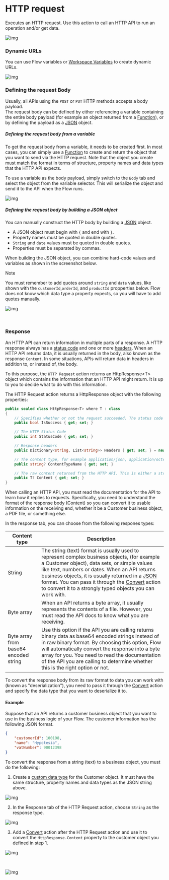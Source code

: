 # HTTP request

Executes an HTTP request. Use this action to call an HTTP API to run an operation and/or get data. 

![img](/images/flow/http-request.png)

### Dynamic URLs

You can use Flow variables or [Workspace Variables](../../workspaces/workspace-variables.md) to create dynamic URLs. 

![img](/images/flow/http-request-dynamic-url.png)

### Defining the request Body
Usually, all APIs using the `POST` or `PUT` HTTP methods accepts a body payload.   
The request body can be defined by either referencing a variable containing the entire body payload (for example an object returned from a [Function](../built-in/function.md)), or by defining the payload as a [JSON](https://en.wikipedia.org/wiki/JSON) object.

##### Defining the request body from a variable

To get the request body from a variable, it needs to be created first. In most cases, you can simply use a [Function](../built-in/function.md) to create and return the object that you want to send via the HTTP request. Note that the object you create must match the format in terms of structure, property names and data types that the HTTP API expects.  

To use a variable as the body payload, simply switch to the `Body` tab and select the object from the variable selector. This will serialize the object and send it to the API when the Flow runs.  

![img](/images/flow/http-request-body-variable.png)

##### Defining the request body by building a JSON object

You can manually construct the HTTP body by building a [JSON](https://en.wikipedia.org/wiki/JSON) object. 
- A JSON object must begin with `{` and end with `}`.  
- Property names must be quoted in double quotes.
- `String` and `date` values must be quoted in double quotes.
- Properties must be separated by commas.

When building the JSON object, you can combine hard-code values and variables as shown in the screenshot below.

> [!NOTE]
> You must remember to add quotes around `string` and `date` values, like shown with the `customerId`,`orderId`, and `productId` propperties below. Flow does not know which data type a property expects, so you will have to add quotes manually.

![img](/images/flow/http-request-body-json.png)

<br/>

### Response

An HTTP API can return information in multiple parts of a response. A HTTP response always has a [status code](https://developer.mozilla.org/en-US/docs/Web/HTTP/Status) and one or more [headers](https://developer.mozilla.org/en-US/docs/Web/HTTP/Headers). When an HTTP API returns data, it is usually returned in the body, also known as the response `Content`. In some situations, APIs will return data in headers in addition to, or instead of, the body.  

To this purpose, the `HTTP Request` action returns an HttpResponse&lt;T&gt; object which contains the information that an HTTP API might return. It is up to you to decide what to do with this information.

The HTTP Request action returns a HttpResponse object with the following properties:

```csharp
public sealed class HttpResponse<T> where T : class
{
    // Specifies whether or not the request succeeded. The status code is in the 200-299 range.
    public bool IsSuccess { get; set; }

    // The HTTP Status Code
    public int StatusCode { get; set; }

    // Response headers
    public Dictionary<string, List<string>> Headers { get; set; } = new Dictionary<string, List<string>>();

    // The content type, for example application/json, application/octet-stream, etc
    public string? ContentTypeName { get; set; } 

    // The raw content returned from the HTTP API. This is either a string or a byte array.
    public T? Content { get; set; }
}
```

When calling an HTTP API, you must read the documentation for the API to learn how it replies to requests. Specifically, you need to understand the format of the response body (Content) so you can convert it to usable information on the receiving end, whether it be a Customer business object, a PDF file, or something else.  

In the response tab, you can choose from the following respones types:

| Content type       | Description                            |
|--------------------|----------------------------------------|
| String             | The string (text) format is usually used to represent complex business objects, (for example a Customer object), data sets, or simple values like text, numbers or dates. When an API returns business objects, it is usually returned in a [JSON](https://en.wikipedia.org/wiki/JSON) format. You can pass it through the [Convert](../built-in/convert.md) action to convert it to a strongly typed objects you can work with. |
| Byte array         | When an API returns a byte array, it usually represents the contents of a file. However, you must read the API docs to know what you are receiving. | 
| Byte array from base64 encoded string |  Use this option if the API you are calling returns binary data as base64 encoded strings instead of in raw binary format. By choosing this option, Flow will automatically convert the response into a byte array for you. You need to read the documentation of the API you are calling to determine whether this is the right option or not.  |  


To convert the response body from its raw format to data you can work with (known as "deserialization"), you need to pass it through the [Convert](../built-in/convert.md) action and specify the data type that you want to deserialize it to. 

#### Example

Suppose that an API returns a customer business object that you want to use in the business logic of your Flow.
The customer information has the following JSON format.  

```json
{
    "customerId": 100198,
    "name": "Hypotesia",
    "vatNumber": 90012398
}
```

To convert the response from a string (text) to a business object, you must do the following:

1) Create a [custom data type](../../flows/defining-custom-types.md) for the Customer object. It must have the same structure, property names and data types as the JSON string above.

![img](/images/flow/http-request-example-define-custom-type.png)

2) In the Response tab of the HTTP Request action, choose `String` as the response type.

![img](/images/flow/http-request-example-response.png)  

3) Add a [Convert](../built-in/convert.md) action after the HTTP Request action and use it to convert the `HttpResponse.Content` property to the customer object you defined in step 1.

![img](/images/flow/http-request-example-flow.png)

<br/>  

![img](/images/flow/http-request-example-convert-content.png)






